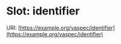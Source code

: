 # Slot: identifier

URI: [https://example.org/vaspec/identifier](https://example.org/vaspec/identifier)